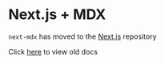# Next.js + MDX

`next-mdx` has moved to the [Next.js](https://github.com/zeit/next.js/tree/canary/packages/next-mdx) repository

Click [here](https://github.com/zeit/next-plugins/blob/12cd9d28905b63a1b90848f3e494dc3fb7465224/packages/next-mdx/readme.md) to view old docs